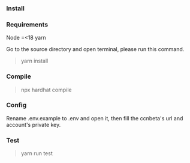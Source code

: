 ### Install

### Requirements
Node =<18
yarn

Go to the source directory and open terminal, please run this command.<br>
> yarn install
### Compile
> npx hardhat compile
### Config
Rename .env.example to .env and open it, then fill the ccnbeta's url and account's private key.<br>
### Test
> yarn run test
